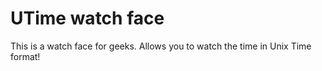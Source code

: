 # UTime watch face

This is a watch face for geeks. Allows you to watch the time in Unix Time format!